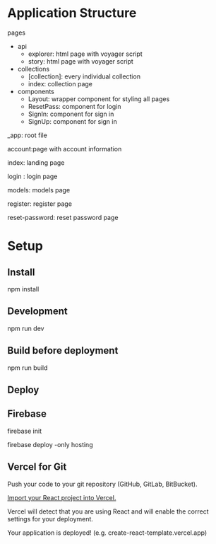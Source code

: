 # Application Structure

pages

- api
  - explorer: html page with voyager script
  - story: html page with voyager script
- collections
  - [collection]: every individual collection
  - index: collection page
- components
  - Layout: wrapper component for styling all pages
  - ResetPass: component for login
  - SignIn: component for sign in
  - SignUp: component for sign in

\_app: root file

account:page with account information

index: landing page

login : login page

models: models page

register: register page

reset-password: reset password page

# Setup

## Install

npm install

## Development

npm run dev

## Build before deployment

npm run build

## Deploy

## Firebase

firebase init

firebase deploy -only hosting

## Vercel for Git

Push your code to your git repository (GitHub, GitLab, BitBucket).

[Import your React project into Vercel.](https://vercel.com/new)

Vercel will detect that you are using React and will enable the correct settings for your deployment.

Your application is deployed! (e.g. create-react-template.vercel.app)